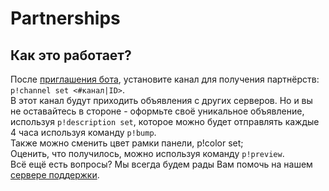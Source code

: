 # Partnerships
## Как это работает?
После [приглашения бота](https://discord.com/api/oauth2/authorize?client_id=843615157925445632&permissions=8&scope=bot), установите канал для получения партнёрств: `p!channel set <#канал|ID>`.<br>
В этот канал будут приходить объявления с других серверов. Но и вы не оставайтесь в стороне - оформьте своё уникальное объявление, используя `p!description set`, которое можно будет отправлять каждые 4 часа используя команду `p!bump`.<br>
Также можно сменить цвет рамки панели, p!color set;<br>
Оценить, что получилось, можно используя команду `p!preview`.<br>
Всё ещё есть вопросы? Мы всегда будем рады Вам помочь на нашем [сервере поддержки](https://discord.gg/sof).
